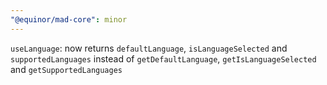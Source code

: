 ```yaml
---
"@equinor/mad-core": minor
---
```


`useLanguage`: now returns `defaultLanguage`, `isLanguageSelected` and `supportedLanguages` instead
of `getDefaultLanguage`, `getIsLanguageSelected` and `getSupportedLanguages`
